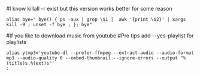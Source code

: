 #I know killall -r exist but this version works better for some reason

```
alias bye=" bye() { ps -aux | grep \$1 |  awk '{print \$2}' | xargs kill -9 ; unset -f bye ; }; bye"
```

#If you like to download music from youtube
#Pro tips add --yes-playlist for playlists
```
alias ytmp3='youtube-dl --prefer-ffmpeg --extract-audio --audio-format mp3 --audio-quality 0 --embed-thumbnail --ignore-errors --output "%(title)s.%(ext)s"'
:
